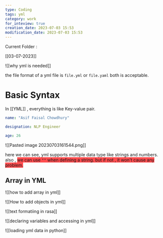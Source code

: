 ```yaml
---
type: Coding
tags: yml
category: work
for_inteview: true
creation_date: 2023-07-03 15:53
modification_date: 2023-07-03 15:53
---
```


Current Folder : 




[[03-07-2023]]




![[why yml is needed]]

the file format of a yml file is `file.yml` or `file.yaml`  both is acceptable. 


# Basic Syntax 


In [[YML]] , everything is like Key-value pair. 
```yml
name: "Asif Faisal Chowdhury"

designation: NLP Engineer

age: 26
```
![[Pasted image 20230703161544.png]]


here we can see, yml supports multiple data type like strings and numbers. also , <span style="background:#ff4d4f">we can use `""`  when defining a string. but if not , it won't cause any problem.</span>

## Array in YML

![[how to add array in yml]]

![[How to add objects in yml]]



![[text formatiing in rasa]]

![[declaring variables and accessing in yml]]


![[loading yml data in python]]